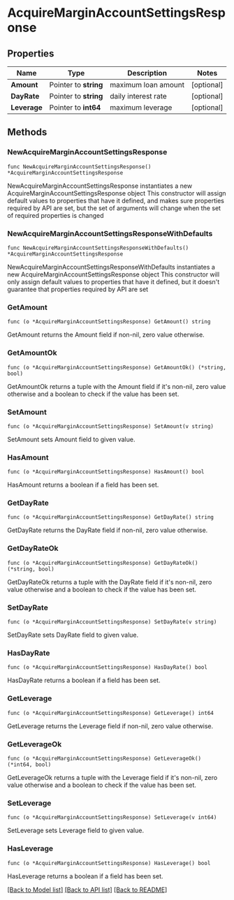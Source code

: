 # AcquireMarginAccountSettingsResponse

## Properties

Name | Type | Description | Notes
------------ | ------------- | ------------- | -------------
**Amount** | Pointer to **string** | maximum loan amount | [optional] 
**DayRate** | Pointer to **string** | daily interest rate | [optional] 
**Leverage** | Pointer to **int64** | maximum leverage | [optional] 

## Methods

### NewAcquireMarginAccountSettingsResponse

`func NewAcquireMarginAccountSettingsResponse() *AcquireMarginAccountSettingsResponse`

NewAcquireMarginAccountSettingsResponse instantiates a new AcquireMarginAccountSettingsResponse object
This constructor will assign default values to properties that have it defined,
and makes sure properties required by API are set, but the set of arguments
will change when the set of required properties is changed

### NewAcquireMarginAccountSettingsResponseWithDefaults

`func NewAcquireMarginAccountSettingsResponseWithDefaults() *AcquireMarginAccountSettingsResponse`

NewAcquireMarginAccountSettingsResponseWithDefaults instantiates a new AcquireMarginAccountSettingsResponse object
This constructor will only assign default values to properties that have it defined,
but it doesn't guarantee that properties required by API are set

### GetAmount

`func (o *AcquireMarginAccountSettingsResponse) GetAmount() string`

GetAmount returns the Amount field if non-nil, zero value otherwise.

### GetAmountOk

`func (o *AcquireMarginAccountSettingsResponse) GetAmountOk() (*string, bool)`

GetAmountOk returns a tuple with the Amount field if it's non-nil, zero value otherwise
and a boolean to check if the value has been set.

### SetAmount

`func (o *AcquireMarginAccountSettingsResponse) SetAmount(v string)`

SetAmount sets Amount field to given value.

### HasAmount

`func (o *AcquireMarginAccountSettingsResponse) HasAmount() bool`

HasAmount returns a boolean if a field has been set.

### GetDayRate

`func (o *AcquireMarginAccountSettingsResponse) GetDayRate() string`

GetDayRate returns the DayRate field if non-nil, zero value otherwise.

### GetDayRateOk

`func (o *AcquireMarginAccountSettingsResponse) GetDayRateOk() (*string, bool)`

GetDayRateOk returns a tuple with the DayRate field if it's non-nil, zero value otherwise
and a boolean to check if the value has been set.

### SetDayRate

`func (o *AcquireMarginAccountSettingsResponse) SetDayRate(v string)`

SetDayRate sets DayRate field to given value.

### HasDayRate

`func (o *AcquireMarginAccountSettingsResponse) HasDayRate() bool`

HasDayRate returns a boolean if a field has been set.

### GetLeverage

`func (o *AcquireMarginAccountSettingsResponse) GetLeverage() int64`

GetLeverage returns the Leverage field if non-nil, zero value otherwise.

### GetLeverageOk

`func (o *AcquireMarginAccountSettingsResponse) GetLeverageOk() (*int64, bool)`

GetLeverageOk returns a tuple with the Leverage field if it's non-nil, zero value otherwise
and a boolean to check if the value has been set.

### SetLeverage

`func (o *AcquireMarginAccountSettingsResponse) SetLeverage(v int64)`

SetLeverage sets Leverage field to given value.

### HasLeverage

`func (o *AcquireMarginAccountSettingsResponse) HasLeverage() bool`

HasLeverage returns a boolean if a field has been set.


[[Back to Model list]](../README.md#documentation-for-models) [[Back to API list]](../README.md#documentation-for-api-endpoints) [[Back to README]](../README.md)


